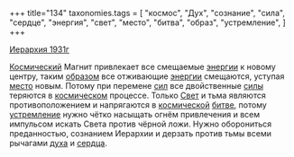 +++
title="134"
taxonomies.tags = [
 "космос",
 "Дух",
 "сознание",
 "сила",
 "сердце",
 "энергия",
 "свет",
 "место",
 "битва",
 "образ",
 "устремление",
]
+++

[Иерархия 1931г](/agni/1931)

[Космический](/tags/космос) Магнит привлекает все смещаемые [энергии](/tags/энергия) к новому центру, таким [образом](/tags/образ) все отживающие [энергии](/tags/энергия) смещаются, уступая [место](/tags/место) новым. Потому при перемене [сил](/tags/сила) все двойственные [силы](/tags/сила) теряются в [космическом](/tags/космос) процессе. Только [Свет](/tags/свет) и тьма являются противоположением и напрягаются в [космической](/tags/космос) [битве](/tags/битва), потому [устремление](/tags/устремление) нужно чётко насыщать огнём привлечения и всем импульсом искать Света против чёрной ложи. Нужно оборониться преданностью, сознанием Иерархии и дерзать против тьмы всеми рычагами [духа](/tags/Дух) и [сердца](/tags/сердце).   

